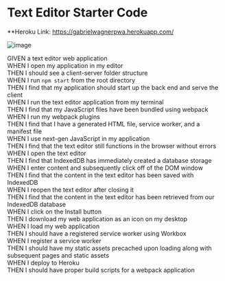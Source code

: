 # Text Editor Starter Code
**Heroku Link: https://gabrielwagnerpwa.herokuapp.com/

![image](https://user-images.githubusercontent.com/102180936/188074715-aa559672-84c8-46a3-bb83-add28fc21509.png)


GIVEN a text editor web application<br>
WHEN I open my application in my editor<br>
THEN I should see a client-server folder structure<br>
WHEN I run `npm start` from the root directory<br>
THEN I find that my application should start up the back end and serve the client<br>
WHEN I run the text editor application from my terminal<br>
THEN I find that my JavaScript files have been bundled using webpack<br>
WHEN I run my webpack plugins<br>
THEN I find that I have a generated HTML file, service worker, and a manifest file<br>
WHEN I use next-gen JavaScript in my application<br>
THEN I find that the text editor still functions in the browser without errors<br>
WHEN I open the text editor<br>
THEN I find that IndexedDB has immediately created a database storage<br>
WHEN I enter content and subsequently click off of the DOM window<br>
THEN I find that the content in the text editor has been saved with IndexedDB<br>
WHEN I reopen the text editor after closing it<br>
THEN I find that the content in the text editor has been retrieved from our IndexedDB database<br>
WHEN I click on the Install button<br>
THEN I download my web application as an icon on my desktop<br>
WHEN I load my web application<br>
THEN I should have a registered service worker using Workbox<br>
WHEN I register a service worker<br>
THEN I should have my static assets precached upon loading along with subsequent pages and static assets<br>
WHEN I deploy to Heroku<br>
THEN I should have proper build scripts for a webpack application
